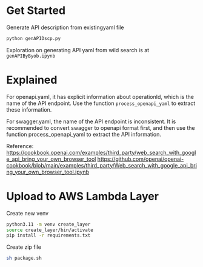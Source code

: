 # Get Started

Generate API description from existingyaml file
```bash
python genAPIDscp.py
```

Exploration on generating API yaml from wild search is at `genAPIByByob.ipynb`

# Explained

For openapi.yaml, it has explicit information about operationId, which is the name of the API endpoint. Use the function `process_openapi_yaml` to extract these information.

For swagger.yaml, the name of the API endpoint is inconsistent. It is recommended to convert swagger to openapi format first, and then use the function process_openapi_yaml to extract the API information.

Reference:
https://cookbook.openai.com/examples/third_party/web_search_with_google_api_bring_your_own_browser_tool
https://github.com/openai/openai-cookbook/blob/main/examples/third_party/Web_search_with_google_api_bring_your_own_browser_tool.ipynb


# Upload to AWS Lambda Layer
Create new venv
```bash
python3.11 -m venv create_layer
source create_layer/bin/activate
pip install -r requirements.txt
```

Create zip file
```bash
sh package.sh
```
